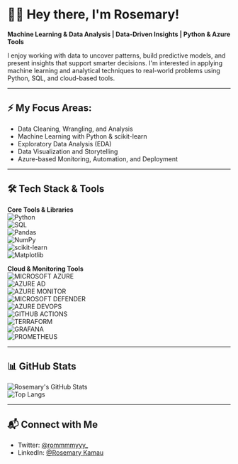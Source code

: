 # 👋🏾 Hey there, I'm Rosemary!

**Machine Learning & Data Analysis | Data-Driven Insights | Python & Azure Tools**

I enjoy working with data to uncover patterns, build predictive models, and present insights that support smarter decisions. I'm interested in applying machine learning and analytical techniques to real-world problems using Python, SQL, and cloud-based tools.

---

## ⚡ My Focus Areas:
- Data Cleaning, Wrangling, and Analysis  
- Machine Learning with Python & scikit-learn  
- Exploratory Data Analysis (EDA)  
- Data Visualization and Storytelling  
- Azure-based Monitoring, Automation, and Deployment

---

## 🛠️ Tech Stack & Tools

**Core Tools & Libraries**  
![Python](https://img.shields.io/badge/Python-3776AB?style=for-the-badge&logo=python&logoColor=white)  
![SQL](https://img.shields.io/badge/SQL-025E8C?style=for-the-badge&logo=postgresql&logoColor=white)  
![Pandas](https://img.shields.io/badge/Pandas-150458?style=for-the-badge&logo=pandas&logoColor=white)  
![NumPy](https://img.shields.io/badge/Numpy-013243?style=for-the-badge&logo=numpy&logoColor=white)  
![scikit-learn](https://img.shields.io/badge/scikit--learn-F7931E?style=for-the-badge&logo=scikit-learn&logoColor=white)  
![Matplotlib](https://img.shields.io/badge/Matplotlib-ffffff?style=for-the-badge&logo=matplotlib&logoColor=black)  

**Cloud & Monitoring Tools**  
![MICROSOFT AZURE](https://img.shields.io/badge/Microsoft%20Azure-0078D4?style=for-the-badge&logo=microsoftazure&logoColor=white)  
![AZURE AD](https://img.shields.io/badge/Azure%20AD-0078D4?style=for-the-badge&logo=microsoft&logoColor=white)  
![AZURE MONITOR](https://img.shields.io/badge/Azure%20Monitor-0078D4?style=for-the-badge&logo=azuremonitor&logoColor=white)  
![MICROSOFT DEFENDER](https://img.shields.io/badge/Microsoft%20Defender-5E5E5E?style=for-the-badge&logo=microsoftdefender&logoColor=white)  
![AZURE DEVOPS](https://img.shields.io/badge/Azure%20DevOps-0078D4?style=for-the-badge&logo=azuredevops&logoColor=white)  
![GITHUB ACTIONS](https://img.shields.io/badge/GitHub%20Actions-2088FF?style=for-the-badge&logo=githubactions&logoColor=white)  
![TERRAFORM](https://img.shields.io/badge/Terraform-7B42BC?style=for-the-badge&logo=terraform&logoColor=white)  
![GRAFANA](https://img.shields.io/badge/Grafana-F46800?style=for-the-badge&logo=grafana&logoColor=white)  
![PROMETHEUS](https://img.shields.io/badge/Prometheus-E6522C?style=for-the-badge&logo=prometheus&logoColor=white)

---

## 📊 GitHub Stats

![Rosemary's GitHub Stats](https://github-readme-stats.vercel.app/api?username=roseemaryy&show_icons=true&theme=radical)  
![Top Langs](https://github-readme-stats.vercel.app/api/top-langs/?username=roseemaryy&layout=compact&theme=radical)

---

## 📬 Connect with Me  
- Twitter: [@rommmmyyy_](https://twitter.com/rommmmyyy_)
- LinkedIn: [@Rosemary Kamau](https://www.linkedin.com/in/rosemary-kamau-7975a3356?utm_source=share&utm_campaign=share_via&utm_content=profile&utm_medium=ios_app)
